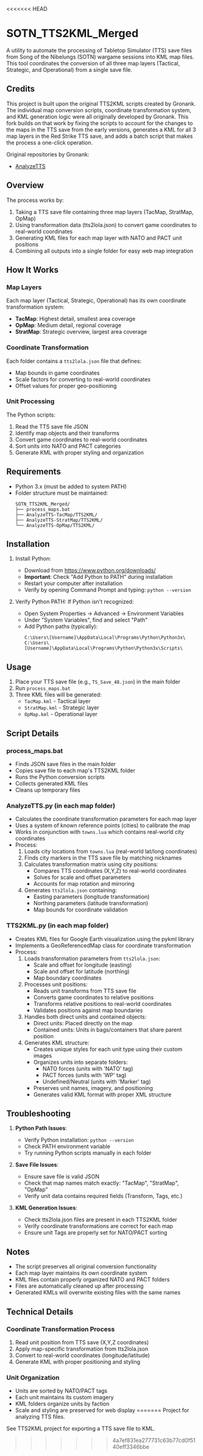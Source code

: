 <<<<<<< HEAD
# SOTN_TTS2KML_Merged

A utility to automate the processing of Tabletop Simulator (TTS) save files from Song of the Nibelungs (SOTN) wargame sessions into KML map files. This tool coordinates the conversion of all three map layers (Tactical, Strategic, and Operational) from a single save file.

## Credits

This project is built upon the original TTS2KML scripts created by Gronank. The individual map conversion scripts, coordinate transformation system, and KML generation logic were all originally developed by Gronank. This fork builds on that work by fixing the scripts to account for the changes to the maps in the TTS save from the early versions, generates a KML for all 3 map layers in the Red Strike TTS save, and adds a batch script that makes the process a one-click operation.

Original repositories by Gronank:
- [AnalyzeTTS](https://github.com/gronank/AnalyzeTTS)


## Overview

The process works by:
1. Taking a TTS save file containing three map layers (TacMap, StratMap, OpMap)
2. Using transformation data (tts2lola.json) to convert game coordinates to real-world coordinates
3. Generating KML files for each map layer with NATO and PACT unit positions
4. Combining all outputs into a single folder for easy web map integration

## How It Works

### Map Layers
Each map layer (Tactical, Strategic, Operational) has its own coordinate transformation system:
- **TacMap**: Highest detail, smallest area coverage
- **OpMap**: Medium detail, regional coverage
- **StratMap**: Strategic overview, largest area coverage

### Coordinate Transformation
Each folder contains a `tts2lola.json` file that defines:
- Map bounds in game coordinates
- Scale factors for converting to real-world coordinates
- Offset values for proper geo-positioning

### Unit Processing
The Python scripts:
1. Read the TTS save file JSON
2. Identify map objects and their transforms
3. Convert game coordinates to real-world coordinates
4. Sort units into NATO and PACT categories
5. Generate KML with proper styling and organization

## Requirements

- Python 3.x (must be added to system PATH)
- Folder structure must be maintained:
  ```
  SOTN_TTS2KML_Merged/
  ├── process_maps.bat
  ├── AnalyzeTTS-TacMap/TTS2KML/
  ├── AnalyzeTTS-StratMap/TTS2KML/
  └── AnalyzeTTS-OpMap/TTS2KML/
  ```

## Installation

1. Install Python:
   - Download from https://www.python.org/downloads/
   - **Important**: Check "Add Python to PATH" during installation
   - Restart your computer after installation
   - Verify by opening Command Prompt and typing: `python --version`

2. Verify Python PATH:
   If Python isn't recognized:
   - Open System Properties → Advanced → Environment Variables
   - Under "System Variables", find and select "Path"
   - Add Python paths (typically):
     ```
     C:\Users\[Username]\AppData\Local\Programs\Python\Python3x\
     C:\Users\[Username]\AppData\Local\Programs\Python\Python3x\Scripts\
     ```

## Usage

1. Place your TTS save file (e.g., `TS_Save_48.json`) in the main folder
2. Run `process_maps.bat`
3. Three KML files will be generated:
   - `TacMap.kml` - Tactical layer
   - `StratMap.kml` - Strategic layer
   - `OpMap.kml` - Operational layer

## Script Details

### process_maps.bat
- Finds JSON save files in the main folder
- Copies save file to each map's TTS2KML folder
- Runs the Python conversion scripts
- Collects generated KML files
- Cleans up temporary files

### AnalyzeTTS.py (in each map folder)
- Calculates the coordinate transformation parameters for each map layer
- Uses a system of known reference points (cities) to calibrate the map
- Works in conjunction with `towns.lua` which contains real-world city coordinates
- Process:
  1. Loads city locations from `towns.lua` (real-world lat/long coordinates)
  2. Finds city markers in the TTS save file by matching nicknames
  3. Calculates transformation matrix using city positions:
     - Compares TTS coordinates (X,Y,Z) to real-world coordinates
     - Solves for scale and offset parameters
     - Accounts for map rotation and mirroring
  4. Generates `tts2lola.json` containing:
     - Easting parameters (longitude transformation)
     - Northing parameters (latitude transformation)
     - Map bounds for coordinate validation

### TTS2KML.py (in each map folder)
- Creates KML files for Google Earth visualization using the pykml library
- Implements a GeoReferencedMap class for coordinate transformation
- Process:
  1. Loads transformation parameters from `tts2lola.json`:
     - Scale and offset for longitude (easting)
     - Scale and offset for latitude (northing)
     - Map boundary coordinates
  2. Processes unit positions:
     - Reads unit transforms from TTS save file
     - Converts game coordinates to relative positions
     - Transforms relative positions to real-world coordinates
     - Validates positions against map boundaries
  3. Handles both direct units and contained objects:
     - Direct units: Placed directly on the map
     - Contained units: Units in bags/containers that share parent position
  4. Generates KML structure:
     - Creates unique styles for each unit type using their custom images
     - Organizes units into separate folders:
       * NATO forces (units with 'NATO' tag)
       * PACT forces (units with 'WP' tag)
       * Undefined/Neutral (units with 'Marker' tag)
     - Preserves unit names, imagery, and positioning
     - Generates valid KML format with proper XML structure

## Troubleshooting

1. **Python Path Issues**:
   - Verify Python installation: `python --version`
   - Check PATH environment variable
   - Try running Python scripts manually in each folder

2. **Save File Issues**:
   - Ensure save file is valid JSON
   - Check that map names match exactly: "TacMap", "StratMap", "OpMap"
   - Verify unit data contains required fields (Transform, Tags, etc.)

3. **KML Generation Issues**:
   - Check tts2lola.json files are present in each TTS2KML folder
   - Verify coordinate transformations are correct for each map
   - Ensure unit Tags are properly set for NATO/PACT sorting

## Notes

- The script preserves all original conversion functionality
- Each map layer maintains its own coordinate system
- KML files contain properly organized NATO and PACT folders
- Files are automatically cleaned up after processing
- Generated KMLs will overwrite existing files with the same names

## Technical Details

### Coordinate Transformation Process
1. Read unit position from TTS save (X,Y,Z coordinates)
2. Apply map-specific transformation from tts2lola.json
3. Convert to real-world coordinates (longitude/latitude)
4. Generate KML with proper positioning and styling

### Unit Organization
- Units are sorted by NATO/PACT tags
- Each unit maintains its custom imagery
- KML folders organize units by faction
- Scale and styling are preserved for web display
=======
Project for analyzing TTS files.

See TTS2KML project for exporting a TTS save file to KML.
>>>>>>> 4a7ef831ea277731c63b77cd0f5140eff3346bbe
